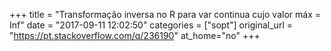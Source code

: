 +++
title = "Transformação inversa no R para var continua cujo valor máx = Inf"
date = "2017-09-11 12:02:50"
categories = ["sopt"]
original_url = "https://pt.stackoverflow.com/q/236190"
at_home="no"
+++

